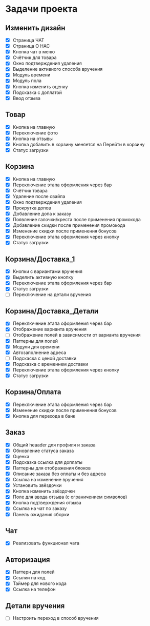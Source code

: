 
# Задачи проекта

## Изменить дизайн
- [x] Страница ЧАТ
- [x] Страница О НАС
- [x] Кнопка чат в меню
- [x] Счётчик для товара
- [x] Окно подтверждения удаления
- [x] Выделение активного способа вручения
- [x] Модуль времени
- [x] Модуль пола
- [x] Кнопка изменить оценку
- [x] Подсказка с доплатой
- [x] Ввод отзыва

## Товар
- [x] Кнопка на главную
- [x] Переключение фото
- [x] Кнопка на отзывы
- [x] Кнопка добавить в корзину меняется на Перейти в корзину
- [x] Статус загрузки

## Корзина
- [x] Кнопка на главную
- [x] Переключение этапа оформления через бар
- [x] Счётчик товара
- [x] Удаление после свайпа
- [x] Окно подтверждения удаления
- [x] Прокрутка допов
- [x] Добавление допа к заказу
- [x] Появление галочки/креста после применения промокода
- [x] Добавление скидки после применения промокода
- [x] Изменение скидки после применения бонусов
- [x] Переключение этапа оформления через кнопку
- [x] Статус загрузки

## Корзина/Доставка_1
- [x] Кнопки с вариантами вручения
- [x] Выделить активную кнопку
- [x] Переключение этапа оформления через бар
- [x] Статус загрузки
- [ ] Переключение на детали вручения

## Корзина/Доставка_Детали
- [x] Переключение этапа оформления через бар
- [x] Отображение варианта вручения
- [ ] Отображение полей в зависимости от варианта вручения
- [x] Паттерны для полей
- [x] Модули для времени
- [x] Автозаполнение адреса
- [ ] Подскаска с ценой доставки
- [x] Подсказка с временнем доставки
- [x] Переключение этапа оформления через кнопку
- [x] Статус загрузки

## Корзина/Оплата
- [x] Переключение этапа оформления через бар
- [x] Изменение скидки после применения бонусов
- [x] Кнопка для перехода в банк

## Заказ
- [x] Общий heaader для профиля и заказа
- [x] Обновление статуса заказа
- [x] Оценка
- [x] Подсказка ссылка для доплаты
- [x] Паттерны для отображения блоков
- [x] Описание заказа без оплаты и без адреса
- [x] Ссылка на изменение вручения
- [x] Установить звёздочки
- [x] Кнопка изменить звёздочки
- [x] Поле для ввода отзыва (с ограничением символов)
- [x] Кнопка подтверждения отзыва
- [x] Ссылка на чат по заказу
- [x] Панель ожидания сборки

## Чат
- [x] Реализовать функционал чата

## Авторизация
- [x] Паттерн для полей
- [x] Ссылки на код
- [x] Таймер для нового кода
- [x] Ссылка на телефон

## Детали вручения
- [ ] Настроить переход в способ вручения
